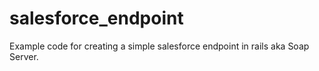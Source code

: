 # salesforce_endpoint
Example code for creating a simple salesforce endpoint in rails aka Soap Server.
